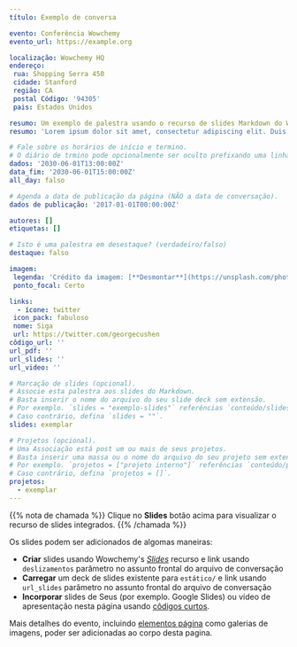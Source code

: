 ```yaml
---
título: Exemplo de conversa

evento: Conferência Wowchemy
evento_url: https://example.org

localização: Wowchemy HQ
endereço:
 rua: Shopping Serra 450
 cidade: Stanford
 região: CA
 postal Código: '94305'
 pais: Estados Unidos

resumo: Um exemplo de palestra usando o recurso de slides Markdown do Wowchemy.
resumo: 'Lorem ipsum dolor sit amet, consectetur adipiscing elit. Duis posuere tellusac convallis placerat. Proin tincidunt magna sed ex sollicitudin condimentum. Sed ac faucibus dolor, scelerisque sollicitudin nisi. Cras purus urna, suscipit quis sapien eu, pulvinar tempor diam.'

# Fale sobre os horários de início e termino.
# O diário de trmino pode opcionalmente ser oculto prefixando uma linha com `#`.
dados: '2030-06-01T13:00:00Z'
data_fim: '2030-06-01T15:00:00Z'
all_day: falso

# Agenda a data de publicação da página (NÃO a data de conversação).
dados de publicação: '2017-01-01T00:00:00Z'

autores: []
etiquetas: []

# Isto é uma palestra em desestaque? (verdadeiro/falso)
destaque: falso

imagem:
 legenda: 'Crédito da imagem: [**Desmontar**](https://unsplash.com/photos/bzdhc5b3Bxs)'
 ponto_focal: Certo

links:
  - ícone: twitter
 icon_pack: fabuloso
 nome: Siga
 url: https://twitter.com/georgecushen
côdigo_url: ''
url_pdf: ''
url_slides: ''
url_video: ''

# Marcação de slides (opcional).
# Associe esta palestra aos slides do Markdown.
# Basta inserir o nome do arquivo do seu slide deck sem extensão.
# Por exemplo. `slides = "exemplo-slides"` referências `conteúdo/slides/exemplo-slides.md`.
# Caso contrário, defina `slides = ""`.
slides: exemplar

# Projetos (opcional).
# Uma Associação está post um ou mais de seus projetos.
# Basta inserir uma massa ou o nome do arquivo do seu projeto sem extensão.
# Por exemplo. `projetos = ["projeto interno"]` referências `conteúdo/projeto/aprendizagem profunda/index.md`.
# Caso contrário, defina `projetos = []`.
projetos:
  - exemplar
---
```


{{% nota de chamada %}}
Clique no **Slides** botão acima para visualizar o recurso de slides integrados.
{{% /chamada %}}

Os slides podem ser adicionados de algomas maneiras:

- **Criar** slides usando Wowchemy's [_Slides_](https://wowchemy.com/docs/managing-content/#create-slides) recurso e link usando `deslizamentos` parâmetro no assunto frontal do arquivo de conversação
- **Carregar** um deck de slides existente para `estático/` e link usando `url_slides` parâmetro no assunto frontal do arquivo de conversação
- **Incorporar** slides de Seus (por exemplo. Google Slides) ou vídeo de apresentação nesta página usando [côdigos curtos](https://wowchemy.com/docs/writing-markdown-latex/).

Mais detalhes do evento, incluindo [elementos página](https://wowchemy.com/docs/writing-markdown-latex/) como galerias de imagens, poder ser adicionadas ao corpo desta pagina.
